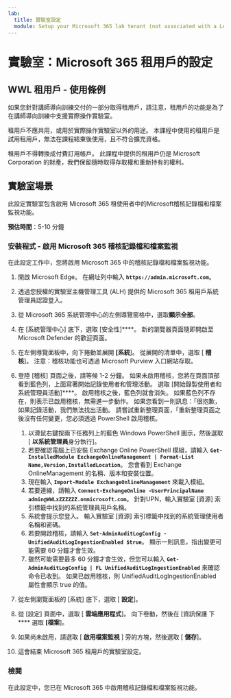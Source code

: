 ```yaml
---
lab:
  title: 實驗室設定
  module: Setup your Microsoft 365 lab tenant (not associated with a Learn module)
---
```


# 實驗室：Microsoft 365 租用戶的設定

## WWL 租用戶 - 使用條例
如果您針對講師導向訓練交付的一部分取得租用戶，請注意，租用戶的功能是為了在講師導向訓練中支援實際操作實驗室。

租用戶不應共用，或用於實際操作實驗室以外的用途。 本課程中使用的租用戶是試用租用戶，無法在課程結束後使用，且不符合擴充資格。

租用戶不得轉換成付費訂用帳戶。 此課程中提供的租用戶仍是 Microsoft Corporation 的財產，我們保留隨時取得存取權和重新持有的權利。

## 實驗室場景

此設定實驗室包含啟用 Microsoft 365 租使用者中的Microsoft稽核記錄檔和檔案監視功能。

**預估時間**：5-10 分鐘

### 安裝程式 - 啟用 Microsoft 365 稽核記錄檔和檔案監視

在此設定工作中，您將啟用 Microsoft 365 中的稽核記錄檔和檔案監視功能。  

1. 開啟 Microsoft Edge。 在網址列中輸入 **`https://admin.microsoft.com`**。

1. 透過您授權的實驗室主機管理工具 (ALH) 提供的 Microsoft 365 租用戶系統管理員認證登入。

1. 從 Microsoft 365 系統管理中心的左側導覽窗格中，選取**顯示全部**。

1. 在 [系統管理中心] 底下，選取 [安全性]****。  新的瀏覽器頁面隨即開啟至 Microsoft Defender 的歡迎頁面。

1. 在左側導覽面板中，向下捲動並展開 **[系統**]。  從展開的清單中，選取 [ **稽核**]。  注意：稽核功能也可透過 Microsoft Purview 入口網站存取。

1. 登陸 [稽核] 頁面之後，請等候 1-2 分鐘。  如果未啟用稽核，您將在頁面頂部看到藍色列，上面寫著開始記錄使用者和管理活動。  選取 [開始錄製使用者和系統管理員活動]****。  啟用稽核之後，藍色列就會消失。  如果藍色列不存在，則表示已啟用稽核，無需進一步動作。  如果您看到一則訊息：「很抱歉，如果記錄活動，我們無法找出活動。 請嘗試重新整理頁面，「重新整理頁面之後沒有任何變更，您必須透過 PowerShell 啟用稽核。
    1. 以滑鼠右鍵按兩下任務列上的藍色 Windows PowerShell 圖示，然後選取 [ **以系統管理員**身分執行]。
    1. 若要確認電腦上已安裝 Exchange Online PowerShell 模組，請輸入 **`Get-InstalledModule ExchangeOnlineManagement | Format-List Name,Version,InstalledLocation`**。  您會看到 Exchange OnlineManagement 的名稱、版本和安裝位置。
    1. 現在輸入 **`Import-Module ExchangeOnlineManagement`** 來載入模組。
    1. 若要連線，請輸入 **`Connect-ExchangeOnline -UserPrincipalName admin@WWLxZZZZZZ.onmicrosoft.com`**。  針對UPN，輸入實驗室 [資源] 索引標籤中找到的系統管理員用戶名稱。
    1. 系統會提示您登入。  輸入實驗室 [資源] 索引標籤中找到的系統管理使用者名稱和密碼。
    1. 若要開啟稽核，請輸入 **`Set-AdminAuditLogConfig -UnifiedAuditLogIngestionEnabled $true`**。 顯示一則訊息，指出變更可能需要 60 分鐘才會生效。
    1. 雖然可能需要最多 60 分鐘才會生效，但您可以輸入 **`Get-AdminAuditLogConfig | FL UnifiedAuditLogIngestionEnabled`** 來確認命令已收到。  如果已啟用稽核，則 UnifiedAuditLogIngestionEnabled 屬性會顯示 true 的值。

1. 從左側瀏覽面板的 [系統] 底下，選取 [ **設定**]。

1. 從 [設定] 頁面中，選取 [ **雲端應用程式**]。   向下卷動，然後在 [資訊保護 下**** 選取 **[檔案**]。

1. 如果尚未啟用，請選取 [ **啟用檔案監視** ] 旁的方塊，然後選取 [ **儲存**]。  

1. 這會結束 Microsoft 365 租用戶的實驗室設定。

### 檢閱

在此設定中，您已在 Microsoft 365 中啟用稽核記錄檔和檔案監視功能。
